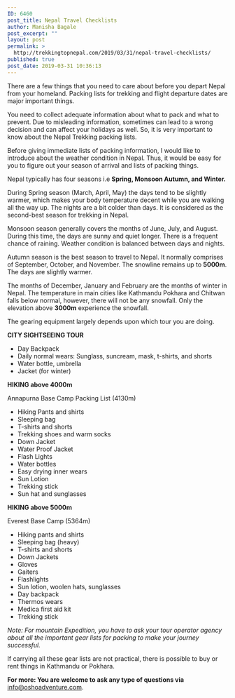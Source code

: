 ```yaml
---
ID: 6460
post_title: Nepal Travel Checklists
author: Manisha Bagale
post_excerpt: ""
layout: post
permalink: >
  http://trekkingtopnepal.com/2019/03/31/nepal-travel-checklists/
published: true
post_date: 2019-03-31 10:36:13
---
```

There are a few things that you need to care about before you depart Nepal from your homeland. Packing lists for trekking and flight departure dates are major important things.

You need to collect adequate information about what to pack and what to prevent. Due to misleading information, sometimes can lead to a wrong decision and can affect your holidays as well. So, it is very important to know about the Nepal Trekking packing lists.

Before giving immediate lists of packing information, I would like to introduce about the weather condition in Nepal. Thus, it would be easy for you to figure out your season of arrival and lists of packing things.

Nepal typically has four seasons i.e <strong>Spring, Monsoon Autumn, and Winter. </strong>

During Spring season (March, April, May) the days tend to be slightly warmer, which makes your body temperature decent while you are walking all the way up. The nights are a bit colder than days. It is considered as the second-best season for trekking in Nepal.

Monsoon season generally covers the months of June, July, and August. During this time, the days are sunny and quiet longer. There is a frequent chance of raining. Weather condition is balanced between days and nights.

Autumn season is the best season to travel to Nepal. It normally comprises of September, October, and November.<span style="font-weight: 400;"> The snowline remains up to </span><b>5000m</b><span style="font-weight: 400;">. The days are slightly warmer.</span>

<span style="font-weight: 400;">The months of December, January and February are the months of winter in Nepal. The temperature in main cities like Kathmandu Pokhara and Chitwan falls below normal, however, there will not be any snowfall. Only the elevation above </span><b>3000m</b><span style="font-weight: 400;"> experience the snowfall.</span>

<span style="font-weight: 400;">The gearing equipment largely depends upon which tour you are doing.</span>

<b>CITY SIGHTSEEING TOUR</b>
<ul>
 	<li style="font-weight: 400;"><span style="font-weight: 400;">Day Backpack</span></li>
 	<li style="font-weight: 400;"><span style="font-weight: 400;">Daily normal wears: Sunglass, suncream, mask, t-shirts, and shorts</span></li>
 	<li style="font-weight: 400;"><span style="font-weight: 400;">Water bottle, umbrella</span></li>
 	<li style="font-weight: 400;"><span style="font-weight: 400;">Jacket (for winter)</span></li>
</ul>
<b>HIKING above 4000m</b>

<span style="font-weight: 400;">Annapurna Base Camp Packing List (4130m)</span>
<ul>
 	<li style="font-weight: 400;"><span style="font-weight: 400;">Hiking Pants and shirts</span></li>
 	<li style="font-weight: 400;"><span style="font-weight: 400;">Sleeping bag</span></li>
 	<li style="font-weight: 400;"><span style="font-weight: 400;">T-shirts and shorts</span></li>
 	<li style="font-weight: 400;"><span style="font-weight: 400;">Trekking shoes and warm socks</span></li>
 	<li style="font-weight: 400;"><span style="font-weight: 400;">Down Jacket</span></li>
 	<li style="font-weight: 400;"><span style="font-weight: 400;">Water Proof Jacket</span></li>
 	<li style="font-weight: 400;"><span style="font-weight: 400;">Flash Lights</span></li>
 	<li style="font-weight: 400;"><span style="font-weight: 400;">Water bottles</span></li>
 	<li style="font-weight: 400;"><span style="font-weight: 400;">Easy drying inner wears</span></li>
 	<li style="font-weight: 400;"><span style="font-weight: 400;">Sun Lotion</span></li>
 	<li style="font-weight: 400;"><span style="font-weight: 400;">Trekking stick</span></li>
 	<li style="font-weight: 400;"><span style="font-weight: 400;">Sun hat and sunglasses</span></li>
</ul>
<b>HIKING above 5000m</b>

<span style="font-weight: 400;">Everest Base Camp (5364m)</span>
<ul>
 	<li style="font-weight: 400;"><span style="font-weight: 400;">Hiking pants and shirts</span></li>
 	<li style="font-weight: 400;"><span style="font-weight: 400;">Sleeping bag (heavy)</span></li>
 	<li style="font-weight: 400;"><span style="font-weight: 400;">T-shirts and shorts</span></li>
 	<li style="font-weight: 400;"><span style="font-weight: 400;">Down Jackets</span></li>
 	<li style="font-weight: 400;"><span style="font-weight: 400;">Gloves</span></li>
 	<li style="font-weight: 400;"><span style="font-weight: 400;">Gaiters</span></li>
 	<li style="font-weight: 400;"><span style="font-weight: 400;">Flashlights</span></li>
 	<li style="font-weight: 400;"><span style="font-weight: 400;">Sun lotion, woolen hats, sunglasses</span></li>
 	<li style="font-weight: 400;"><span style="font-weight: 400;">Day backpack</span></li>
 	<li style="font-weight: 400;"><span style="font-weight: 400;">Thermos wears</span></li>
 	<li style="font-weight: 400;"><span style="font-weight: 400;">Medica first aid kit</span></li>
 	<li style="font-weight: 400;"><span style="font-weight: 400;">Trekking stick</span></li>
</ul>
<i><span style="font-weight: 400;">Note: For mountain Expedition, you have to ask your tour operator agency about all the important gear lists for packing to make your journey successful. </span></i>

<span style="font-weight: 400;">If carrying all these gear lists are not practical, there is possible to buy or rent things in Kathmandu or Pokhara.</span>

<strong>For more: You are welcome to ask any type of questions via</strong> <a href="mailto:info@oshoadventure.com">info@oshoadventure.com</a>.

&nbsp;